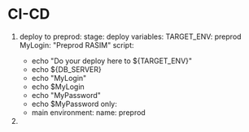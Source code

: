 # CI-CD

1. deploy to preprod:
  stage: deploy
  variables:
    TARGET_ENV: preprod
    MyLogin: "Preprod RASIM"
  script:
    - echo "Do your deploy here to ${TARGET_ENV}"
    - echo ${DB_SERVER}
    - echo "MyLogin"
    - echo $MyLogin
    - echo "MyPassword"
    - echo $MyPassword
  only:
    - main
  environment:
    name: preprod

2. 
